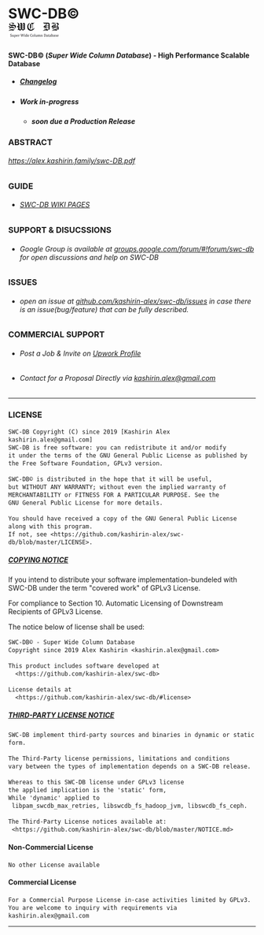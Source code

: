 # **SWC-DB©** &nbsp; &nbsp; &nbsp; &nbsp; &nbsp; &nbsp; &nbsp; &nbsp; &nbsp; &nbsp; &nbsp; &nbsp; &nbsp; &nbsp; &nbsp; &nbsp; &nbsp; &nbsp; &nbsp;   ![GPLv3](docs/logo-small.png)
#### SWC-DB© (_Super Wide Column Database_) - High Performance Scalable Database


* ##### [Changelog](https://github.com/kashirin-alex/swc-db/blob/master/CHANGELOG.md)
* ##### Work in-progress
    * ##### soon due a Production Release 





### ABSTRACT
###### https://alex.kashirin.family/swc-DB.pdf





### GUIDE
* ###### [SWC-DB WIKI PAGES](https://github.com/kashirin-alex/swc-db/wiki)





### SUPPORT & DISUCSSIONS
* ###### Google Group is available at [groups.google.com/forum/#!forum/swc-db](https://groups.google.com/forum/#!forum/swc-db) for open discussions and help on SWC-DB





### ISSUES
* ###### open an issue at [github.com/kashirin-alex/swc-db/issues](https://github.com/kashirin-alex/swc-db/issues) in case there is an issue(bug/feature) that can be fully described.





### COMMERCIAL SUPPORT
* ###### Post a Job & Invite on [Upwork Profile](https://www.upwork.com/o/profiles/users/~016a24b743cc810aea/?s=1031626811434844160)
* ###### Contact for a Proposal Directly via kashirin.alex@gmail.com





***


### LICENSE

    SWC-DB Copyright (C) since 2019 [Kashirin Alex kashirin.alex@gmail.com]
    SWC-DB is free software: you can redistribute it and/or modify
    it under the terms of the GNU General Public License as published by
    the Free Software Foundation, GPLv3 version.

    SWC-DB© is distributed in the hope that it will be useful,
    but WITHOUT ANY WARRANTY; without even the implied warranty of
    MERCHANTABILITY or FITNESS FOR A PARTICULAR PURPOSE. See the
    GNU General Public License for more details.

    You should have received a copy of the GNU General Public License
    along with this program. 
    If not, see <https://github.com/kashirin-alex/swc-db/blob/master/LICENSE>.


##### [COPYING NOTICE](COPYING.md)

If you intend to distribute your software implementation-bundeled with SWC-DB under the term "covered work" of GPLv3 License.

For compliance to Section 10. Automatic Licensing of Downstream Recipients of GPLv3 License.

The notice below of license shall be used:

    SWC-DB© - Super Wide Column Database
    Copyright since 2019 Alex Kashirin <kashirin.alex@gmail.com>

    This product includes software developed at
      <https://github.com/kashirin-alex/swc-db>

    License details at
      <https://github.com/kashirin-alex/swc-db/#license>



##### [THIRD-PARTY LICENSE NOTICE](NOTICE.md)

    SWC-DB implement third-party sources and binaries in dynamic or static form.

    The Third-Party license permissions, limitations and conditions 
    vary between the types of implementation depends on a SWC-DB release. 
    
    Whereas to this SWC-DB license under GPLv3 license 
    the applied implication is the 'static' form,
    While 'dynamic' applied to 
     libpam_swcdb_max_retries, libswcdb_fs_hadoop_jvm, libswcdb_fs_ceph.

    The Third-Party License notices available at: 
     <https://github.com/kashirin-alex/swc-db/blob/master/NOTICE.md>



#### Non-Commercial License

    No other License available

#### Commercial License

    For a Commercial Purpose License in-case activities limited by GPLv3.
    You are welcome to inquiry with requirements via kashirin.alex@gmail.com

***